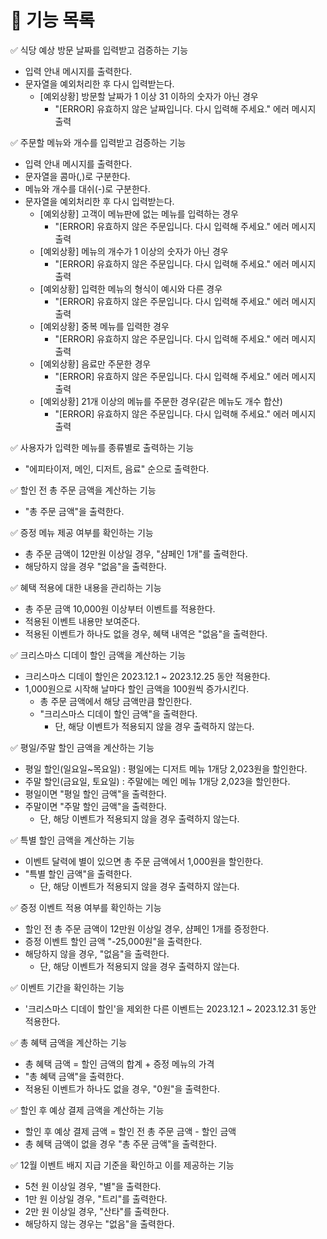 # 🚀 기능 목록
✅ 식당 예상 방문 날짜를 입력받고 검증하는 기능
   - 입력 안내 메시지를 출력한다.
   - 문자열을 예외처리한 후 다시 입력받는다.
      - [예외상황] 방문할 날짜가 1 이상 31 이하의 숫자가 아닌 경우
        - "[ERROR] 유효하지 않은 날짜입니다. 다시 입력해 주세요." 에러 메시지 출력


✅ 주문할 메뉴와 개수를 입력받고 검증하는 기능
   - 입력 안내 메시지를 출력한다.
   - 문자열을 콤마(,)로 구분한다.
   - 메뉴와 개수를 대쉬(-)로 구분한다.
   - 문자열을 예외처리한 후 다시 입력받는다.
      -  [예외상황] 고객이 메뉴판에 없는 메뉴를 입력하는 경우
         - "[ERROR] 유효하지 않은 주문입니다. 다시 입력해 주세요." 에러 메시지 출력
      - [예외상황] 메뉴의 개수가 1 이상의 숫자가 아닌 경우
        - "[ERROR] 유효하지 않은 주문입니다. 다시 입력해 주세요." 에러 메시지 출력
      - [예외상황] 입력한 메뉴의 형식이 예시와 다른 경우
        - "[ERROR] 유효하지 않은 주문입니다. 다시 입력해 주세요." 에러 메시지 출력
      - [예외상황] 중복 메뉴를 입력한 경우
        - "[ERROR] 유효하지 않은 주문입니다. 다시 입력해 주세요." 에러 메시지 출력   
      - [예외상황] 음료만 주문한 경우
        - "[ERROR] 유효하지 않은 주문입니다. 다시 입력해 주세요." 에러 메시지 출력  
      - [예외상황] 21개 이상의 메뉴를 주문한 경우(같은 메뉴도 개수 합산)
        - "[ERROR] 유효하지 않은 주문입니다. 다시 입력해 주세요." 에러 메시지 출력


✅ 사용자가 입력한 메뉴를 종류별로 출력하는 기능
   - "에피타이저, 메인, 디저트, 음료" 순으로 출력한다.


✅ 할인 전 총 주문 금액을 계산하는 기능
   - "총 주문 금액"을 출력한다.


✅ 증정 메뉴 제공 여부를 확인하는 기능
   - 총 주문 금액이 12만원 이상일 경우, "샴페인 1개"를 출력한다.
   - 해당하지 않을 경우 "없음"을 출력한다.


✅ 혜택 적용에 대한 내용을 관리하는 기능
   - 총 주문 금액 10,000원 이상부터 이벤트를 적용한다.
   - 적용된 이벤트 내용만 보여준다.
   - 적용된 이벤트가 하나도 없을 경우, 혜택 내역은 "없음"을 출력한다.

✅ 크리스마스 디데이 할인 금액을 계산하는 기능
  - 크리스마스 디데이 할인은 2023.12.1 ~ 2023.12.25 동안 적용한다.
  - 1,000원으로 시작해 날마다 할인 금액을 100원씩 증가시킨다.
     - 총 주문 금액에서 해당 금액만큼 할인한다.
     - "크리스마스 디데이 할인 금액"을 출력한다.
       - 단, 해당 이벤트가 적용되지 않을 경우 출력하지 않는다.


✅ 평일/주말 할인 금액을 계산하는 기능
   - 평일 할인(일요일~목요일) : 평일에는 디저트 메뉴 1개당 2,023원을 할인한다.
   - 주말 할인(금요일, 토요일) : 주말에는 메인 메뉴 1개당 2,023을 할인한다.
   - 평일이면 "평일 할인 금액"을 출력한다.
   - 주말이면 "주말 할인 금액"을 출력한다.
     - 단, 해당 이벤트가 적용되지 않을 경우 출력하지 않는다.


✅ 특별 할인 금액을 계산하는 기능
   - 이벤트 달력에 별이 있으면 총 주문 금액에서 1,000원을 할인한다.
   - "특별 할인 금액"을 출력한다.
     - 단, 해당 이벤트가 적용되지 않을 경우 출력하지 않는다.


✅ 증정 이벤트 적용 여부를 확인하는 기능
   - 할인 전 총 주문 금액이 12만원 이상일 경우, 샴페인 1개를 증정한다.
   - 증정 이벤트 할인 금액 "-25,000원"을 출력한다.
   - 해당하지 않을 경우, "없음"을 출력한다.
     - 단, 해당 이벤트가 적용되지 않을 경우 출력하지 않는다.


✅ 이벤트 기간을 확인하는 기능
   - '크리스마스 디데이 할인'을 제외한 다른 이벤트는 2023.12.1 ~ 2023.12.31 동안 적용한다.


✅ 총 혜택 금액을 계산하는 기능
   - 총 혜택 금액 = 할인 금액의 합계 + 증정 메뉴의 가격
   - "총 혜택 금액"을 출력한다.
   - 적용된 이벤트가 하나도 없을 경우, "0원"을 출력한다.


✅ 할인 후 예상 결제 금액을 계산하는 기능
   - 할인 후 예상 결제 금액 = 할인 전 총 주문 금액 - 할인 금액
   - 총 혜택 금액이 없을 경우 "총 주문 금액"을 출력한다.


✅ 12월 이벤트 배지 지급 기준을 확인하고 이를 제공하는 기능
   - 5천 원 이상일 경우, "별"을 출력한다.
   - 1만 원 이상일 경우, "트리"를 출력한다.
   - 2만 원 이상일 경우, "산타"를 출력한다.
   - 해당하지 않는 경우는 "없음"을 출력한다.